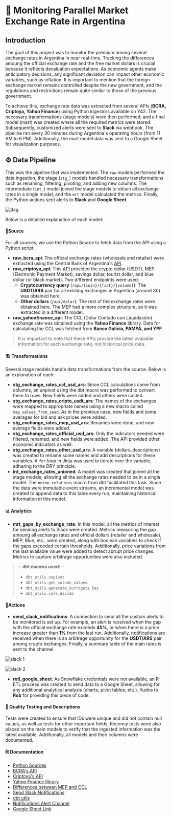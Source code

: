 # 💸 Monitoring Parallel Market Exchange Rate in Argentina 
## Introduction

The goal of this project was to monitor the premium among several exchange rates in Argentina in near real-time. Tracking the differences amoung the official exchange rate and the free market dollars is crucial because it reflects devaluation expectations. As economic agents make anticipatory decisions, any significant deviation can impact other economic variables, such as inflation. It is important to mention that the foreign exchange market remains controlled despite the new government, and the regulations and restrictions remain quite similar to those of the previous government.

To achieve this, exchange rate data was extracted from several APIs (**BCRA, Criptoya, Yahoo Finance**) using Python ingestors available on Y42. The necessary transformations (stage models) were then performed, and a final model (mart) was created where all the required metrics were stored. Subsequently, customized alerts were sent to **Slack** via webhook. The pipeline ran every 30 minutes during Argentina's operating hours (from 11 AM to 6 PM). Additionally, the mart model data was sent to a Google Sheet for visualization purposes.

## ⚙️ Data Pipeline
This was the pipeline that was implemented. The `raw` models performed the data ingestion, the stage (`stg_`) models handled necessary transformations such as renaming, filtering, pivoting, and adding new columns. The intermediate (`int_`) model joined the stage models to obtain all exchange rates in a single model, and the `mrt` model calculated the metrics. Finally, the Python actions sent alerts to **Slack** and **Google Sheet**.

![dag](https://github.com/y42-demo-path/hackathon-09/assets/67651418/2632781b-a757-4a41-a95f-f0370c5082d4)


Below is a detailed explanation of each model:

#### 🏦Source

For all sources, we use the Python Source to fetch data from the API using a Python script.

- **raw_bcra_api**: The official exchange rates (wholesale and retailer) were extracted using the Central Bank of Argentina's [API](https://www.bcra.gob.ar/BCRAyVos/catalogo-de-APIs-banco-central.asp).
- **raw_criptoya_api**: This [API](https://criptoya.com/api) provided the crypto dollar (USDT), MEP (Electronic Payment Market), savings dollar, tourist dollar, and blue dollar (or black market). Two different endpoints were used:
  - **Cryptocurrency query** (`/api/{coin}/{fiat}/{volume}`): The **USDT/ARS** pair for all existing exchanges in Argentina (around 30) was obtained here.
  - **Other dollars** (`/api/dolar`): The rest of the exchange rates were obtained here. The MEP had a more complex structure, so it was extracted in a different model.
- **raw_yahoofinance_api**: The CCL (Dólar Contado con Liquidación) exchange rate was obtained using the **Yahoo Finance** library. Data for calculating the CCL was fetched from **Banco Galicia, PAMPA, and YPF**.

> It is important to note that these APIs provide the latest available information for each exchange rate, not historical price data.

#### 🏗️ Transformations 

Several stage models handle data transformations from the source. Below is an explanation of each:

- **stg_exchange_rates_ccl_usd_ars**: Since CCL calculations come from columns, an unpivot using the dbt macro was performed to convert them to rows. New fields were added and others were casted.
- **stg_exchange_rates_cripto_usdt_ars**: The names of the exchanges were mapped to appropriate names using a new macro called `map_values_from_seed`. As in the previous case, new fields and some averages for bid and ask prices were added.
- **stg_exchange_rates_mep_usd_ars**: Renames were done, and new average fields were added.
- **stg_exchange_rates_official_usd_ars**: Only the indicators needed were filtered, renamed, and new fields were added. The API provided other economic indicators as well.
- **stg_exchange_rates_other_usd_ars**: A variable (dollars_descriptions) was created to rename some names and add descriptions for these variables. A `for` loop in Jinja was used to iterate over the variable, adhering to the DRY principle.
- **int_exchange_rates_unioned**: A model was created that joined all the stage models, allowing all the exchange rates needed to be in a single model. The `union_relations` macro from dbt facilitated this task. Since the data were immutable event streams, an incremental model was created to append data to this table every run, maintaining historical information in this model.

#### 📊 Analytics

-   **mrt_gaps_by_exchange_rate**: In this model, all the metrics of interest for sending alerts to Slack were created. Metrics measuring the gap amoung all exchange rates and official dollars (retailer and wholesale), MEP, Blue, etc., were created, along with boolean variables to check if the gaps exceeded certain thresholds. Additionally, price variations from the last available value were added to detect abrupt price changes. Metrics to capture arbitrage opportunities were also included.

> 💡 **dbt macros used:** 
>  - `dbt_utils.unpivot`
>  - `dbt_utils.get_column_values`
>  - `dbt_utils.generate_surrogate_key`
>  - `dbt_utils.safe_divide`

#### 🚨Actions

-   **send_slack_notifications**: A connection to send all the custom alerts to be monitored is set up. For example, an alert is received when the gap with the official exchange rate exceeds **45%**, or when there is a price increase greater than **1%** from the last run. Additionally, notifications are received when there is an arbitrage opportunity for the **USDT/ARS** pair among crypto exchanges. Finally, a summary table of the main rates is sent to the channel.

![slack 1](https://github.com/y42-demo-path/hackathon-09/assets/67651418/13f28933-5d3d-406e-9128-c4c3422d8433)

![slack 2](https://github.com/y42-demo-path/hackathon-09/assets/67651418/b5850752-9bc9-4693-b7a6-a02dc58514cc)


-   **retl_google_sheet**: As Snowflake credentials were not available, an R-ETL process was created to send data to a Google Sheet, allowing for any additional analytical analysis (charts, pivot tables, etc.). Kudos to **Rob** for providing this piece of code.

#### 📑 Quality Testing and Descriptions

Tests were created to ensure that IDs were unique and did not contain null values, as well as tests for other important fields. Recency tests were also placed on the main models to verify that the ingested information was the latest available. Additionally, all models and their columns were documented.

#### 🖹 Documentation

-   [Python Sources](https://www.y42.com/docs/python-sources)
-   [BCRA's API](https://www.bcra.gob.ar/BCRAyVos/catalogo-de-APIs-banco-central-i.asp)
-   [Criptoya's API](https://criptoya.com/api)
-   [Yahoo Finance library](https://pypi.org/project/yfinance/)
-   [Differences between MEP and CCL](https://finco.com.ar/productos/dolar-mep-y-ccl/)
-   [Send Slack Notifications](https://www.y42.com/docs/python-actions/send-slack-notifications)
-   [dbt utils](https://github.com/dbt-labs/dbt-utils)
- [Notifications Alert Channel](https://exchangeraten-lky6868.slack.com/archives/C0768D5U9K3)
- [Google Sheet Link](https://docs.google.com/spreadsheets/d/1p8Rajxx5f490urjZGIUR0qbkI6bJHom-z3JVObqyUcI/edit?gid=0#gid=0)

